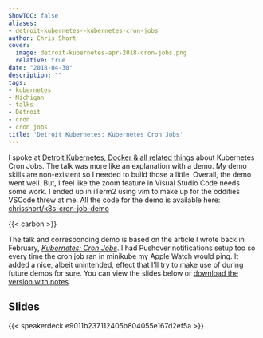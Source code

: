```yaml
---
ShowTOC: false
aliases:
- detroit-kubernetes--kubernetes-cron-jobs
author: Chris Short
cover:
  image: detroit-kubernetes-apr-2018-cron-jobs.png
  relative: true
date: "2018-04-30"
description: ""
tags:
- kubernetes
- Michigan
- talks
- Detroit
- cron
- cron jobs
title: 'Detroit Kubernetes: Kubernetes Cron Jobs'
---
```


I spoke at [Detroit Kubernetes, Docker & all related things](https://www.meetup.com/Detroit-Kubernetes-Docker-all-things-Cloud-Native/events/249593802/) about Kubernetes Cron Jobs. The talk was more like an explanation with a demo. My demo skills are non-existent so I needed to build those a little. Overall, the demo went well. But, I feel like the zoom feature in Visual Studio Code needs some work. I ended up in iTerm2 using vim to make up for the oddities VSCode threw at me. All the code for the demo is available here: [chrisshort/k8s-cron-job-demo](https://gitlab.com/chrisshort/k8s-cron-job-demo)

{{< carbon >}}

The talk and corresponding demo is based on the article I wrote back in February, [*Kubernetes: Cron Jobs*](/kubernetes-cron-jobs/). I had Pushover notifications setup too so every time the cron job ran in minikube my Apple Watch would ping. It added a nice, albeit unintended, effect that I'll try to make use of during future demos for sure. You can view the slides below or [download the version with notes](https://cdn.chrisshort.net/chrisshort/Kubernetes-Cron-Jobs-Notes.pdf).

## Slides

{{< speakerdeck e9011b237112405b804055e167d2ef5a >}}
